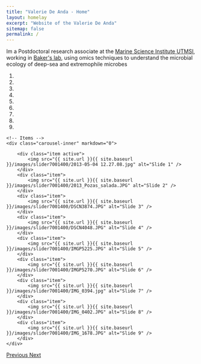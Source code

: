 ```yaml
---
title: "Valerie De Anda - Home"
layout: homelay
excerpt: "Website of the Valerie De Anda"
sitemap: false
permalink: /
---
```



Im a Postdoctoral research associate at the [Marine Science Institute UTMSI](https://utmsi.utexas.edu/), working in [Baker's lab](https://sites.utexas.edu/baker-lab/author/bb34996/), using omics techniques to understand the microbial ecology of deep-sea and extremophile microbes


<div markdown="0" id="carousel" class="carousel slide" data-ride="carousel" data-interval="3000" data-pause="hover" >
    <!-- Menu -->
    <ol class="carousel-indicators">
        <li data-target="#carousel" data-slide-to="0" class="active"></li>
        <li data-target="#carousel" data-slide-to="1"></li>
        <li data-target="#carousel" data-slide-to="2"></li>
        <li data-target="#carousel" data-slide-to="3"></li>
        <li data-target="#carousel" data-slide-to="4"></li>
        <li data-target="#carousel" data-slide-to="5"></li>
        <li data-target="#carousel" data-slide-to="6"></li>
        <li data-target="#carousel" data-slide-to="7"></li>
        <li data-target="#carousel" data-slide-to="8"></li>                
    </ol>

    <!-- Items -->
    <div class="carousel-inner" markdown="0">

        <div class="item active">
            <img src="{{ site.url }}{{ site.baseurl }}/images/slider7001400/2013-05-04 12.27.08.jpg" alt="Slide 1" />
        </div>
        <div class="item">
            <img src="{{ site.url }}{{ site.baseurl }}/images/slider7001400/2013_Pozas_salada.JPG" alt="Slide 2" />
        </div>
        <div class="item">
            <img src="{{ site.url }}{{ site.baseurl }}/images/slider7001400/DSCN3874.JPG" alt="Slide 3" />
        </div>
        <div class="item">
            <img src="{{ site.url }}{{ site.baseurl }}/images/slider7001400/DSCN4048.JPG" alt="Slide 4" />
        </div>
        <div class="item">
            <img src="{{ site.url }}{{ site.baseurl }}/images/slider7001400/IMGP5225.JPG" alt="Slide 5" />
        </div>
        <div class="item">
            <img src="{{ site.url }}{{ site.baseurl }}/images/slider7001400/IMGP5270.JPG" alt="Slide 6" />
        </div>
        <div class="item">
            <img src="{{ site.url }}{{ site.baseurl }}/images/slider7001400/IMG_0394.jpg" alt="Slide 7" />
        </div>
        <div class="item">
            <img src="{{ site.url }}{{ site.baseurl }}/images/slider7001400/IMG_0402.JPG" alt="Slide 8" />
        </div>
        <div class="item">
            <img src="{{ site.url }}{{ site.baseurl }}/images/slider7001400/IMG_1678.JPG" alt="Slide 9" />
        </div>               
    </div>
  <a class="left carousel-control" href="#carousel" role="button" data-slide="prev">
    <span class="glyphicon glyphicon-chevron-left" aria-hidden="true"></span>
    <span class="sr-only">Previous</span>
  </a>
  <a class="right carousel-control" href="#carousel" role="button" data-slide="next">
    <span class="glyphicon glyphicon-chevron-right" aria-hidden="true"></span>
    <span class="sr-only">Next</span>
  </a>
</div>





